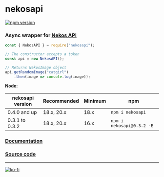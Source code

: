 # nekosapi
[![npm version](https://badge.fury.io/js/nekosapi.svg)](https://badge.fury.io/js/nekosapi)

### Async wrapper for [Nekos API](https://nekos.nekidev.com/)

```js
const { NekosAPI } = require("nekosapi");

// The constructor accepts a token
const api = new NekosAPI();

// Returns NekosImage object
api.getRandomImage("catgirl")
    .then(image => console.log(image));
```
**Node:**

| nekosapi version | Recommended | Minimum | npm                       |
|------------------|-------------|---------|---------------------------|
| 0.4.0 and up     | 18.x, 20.x  | 18.x    | `npm i nekosapi`          |
| 0.3.1 to 0.3.2   | 18.x, 20.x  | 16.x    | `npm i nekosapi@0.3.2 -E` |


### [Documentation](https://nekosapi.com/docs/libraries/javascript)

### [Source code](https://github.com/cataclym/nekosapi)

---

[![ko-fi](https://ko-fi.com/img/githubbutton_sm.svg)](https://ko-fi.com/C0C3IJV8A)

